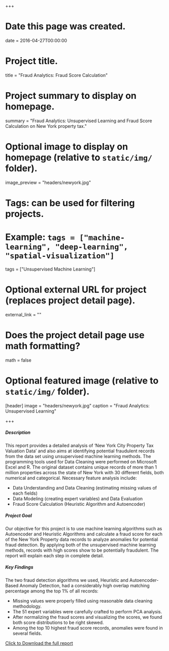 +++
# Date this page was created.
date = 2016-04-27T00:00:00

# Project title.
title = "Fraud Analytics: Fraud Score Calculation"

# Project summary to display on homepage.
summary = "Fraud Analytics: Unsupervised Learning and Fraud Score Calculation on New York property tax."

# Optional image to display on homepage (relative to `static/img/` folder).
image_preview = "headers/newyork.jpg"

# Tags: can be used for filtering projects.
# Example: `tags = ["machine-learning", "deep-learning", "spatial-visualization"]`
tags = ["Unsupervised Machine Learning"]

# Optional external URL for project (replaces project detail page).
external_link = ""

# Does the project detail page use math formatting?
math = false

# Optional featured image (relative to `static/img/` folder).
[header]
image = "headers/newyork.jpg"
caption = "Fraud Analytics: Unsupervised Learning"

+++



##### Description
This report provides a detailed analysis of ‘New York City Property Tax Valuation Data’ and also aims at
identifying potential fraudulent records from the data set using unsupervised machine learning methods.
The programming tools used for Data Cleaning were performed on Microsoft Excel and R. The original
dataset contains unique records of more than 1 million properties across the state of New York with 30
different fields, both numerical and categorical. Necessary feature analysis include:

- Data Understanding and Data Cleaning (estimating missing values of each fields)
- Data Modeling (creating expert variables) and Data Evaluation
- Fraud Score Calculation (Heuristic Algorithm and Autoencoder)

##### Project Goal
Our objective for this project is to use machine learning algorithms such as Autoencoder and Heuristic
Algorithms and calculate a fraud score for each of the New York Property data records to analyze
anomalies for potential fraud detection. By applying both of the unsupervised machine learning
methods, records with high scores show to be potentially fraudulent. The report will explain each step in
complete detail.

##### Key Findings
The two fraud detection algorithms we used, Heuristic and Autoencoder-Based Anomaly Detection, had
a considerably high overlap matching percentage among the top 1% of all records:

- Missing values were properly filled using reasonable data cleaning methodology.
- The 51 expert variables were carefully crafted to perform PCA analysis.
- After normalizing the fraud scores and visualizing the scores, we found both score distributions
to be right skewed.
- Among the top 10 highest fraud score records, anomalies were found in several fields.

<a href="https://drive.google.com/open?id=1-UvdR-EvZEsEr-Fjv4qaMBiuqFKvYwbq" download>Click to Download the full report</a>
